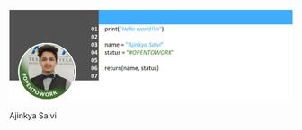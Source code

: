 ![alt text](https://github.com/AjinkyaSalvi/AjinkyaSalvi/blob/main/github-banner.png?raw=true)

Ajinkya Salvi
